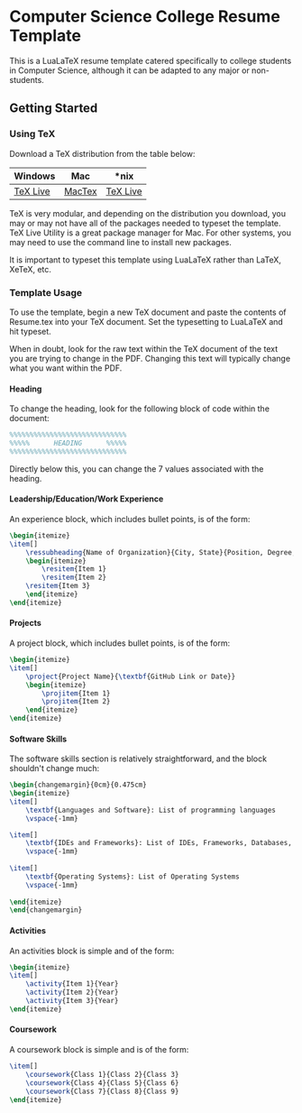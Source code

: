 # Computer Science College Resume Template

This is a LuaLaTeX resume template catered specifically to college students in Computer Science, although it can be adapted to any major or non-students.

## Getting Started

### Using TeX

Download a TeX distribution from the table below:

| Windows | Mac | *nix |
| ------------------------------------------------------------------------------- |:-------------:|:-------------:|
| [TeX Live](http://mirror.ctan.org/systems/texlive/tlnet/install-tl-windows.exe) | [MacTex](http://tug.org/cgi-bin/mactex-download/MacTeX.pkg) | [TeX Live](http://mirror.ctan.org/systems/texlive/tlnet/install-tl-unx.tar.gz) |

TeX is very modular, and depending on the distribution you download, you may or may not have all of the packages needed to typeset the template. TeX Live Utility is a great package manager for Mac. For other systems, you may need to use the command line to install new packages.

It is important to typeset this template using LuaLaTeX rather than LaTeX, XeTeX, etc.

### Template Usage

To use the template, begin a new TeX document and paste the contents of Resume.tex into your TeX document. Set the typesetting to LuaLaTeX and hit typeset.

When in doubt, look for the raw text within the TeX document of the text you are trying to change in the PDF. Changing this text will typically change what you want within the PDF.

#### Heading

To change the heading, look for the following block of code within the document:
```latex
%%%%%%%%%%%%%%%%%%%%%%%%%%%%%
%%%%%      HEADING      %%%%%
%%%%%%%%%%%%%%%%%%%%%%%%%%%%%
```

Directly below this, you can change the 7 values associated with the heading.

#### Leadership/Education/Work Experience

An experience block, which includes bullet points, is of the form:

```latex
\begin{itemize}
\item[]
	\ressubheading{Name of Organization}{City, State}{Position, Degree, etc.}{Start Date - End Date}
	\begin{itemize}
		\resitem{Item 1}
		\resitem{Item 2}
    \resitem{Item 3}
	\end{itemize}
\end{itemize}
```

#### Projects

A project block, which includes bullet points, is of the form:

```latex
\begin{itemize}
\item[]
	\project{Project Name}{\textbf{GitHub Link or Date}}
	\begin{itemize}
		\projitem{Item 1}
		\projitem{Item 2}
	\end{itemize}
\end{itemize}
```

#### Software Skills

The software skills section is relatively straightforward, and the block shouldn't change much:

```latex
\begin{changemargin}{0cm}{0.475cm}
\begin{itemize}
\item[]
	\textbf{Languages and Software}: List of programming languages
	\vspace{-1mm}

\item[]
	\textbf{IDEs and Frameworks}: List of IDEs, Frameworks, Databases, etc.
	\vspace{-1mm}
	
\item[]
	\textbf{Operating Systems}: List of Operating Systems
	\vspace{-1mm}
	
\end{itemize}
\end{changemargin}
```

#### Activities

An activities block is simple and of the form:

```latex
\begin{itemize}
\item[]
	\activity{Item 1}{Year}
	\activity{Item 2}{Year}
	\activity{Item 3}{Year}
\end{itemize}
```

#### Coursework

A coursework block is simple and is of the form:

```latex
\item[]
	\coursework{Class 1}{Class 2}{Class 3}
	\coursework{Class 4}{Class 5}{Class 6}
	\coursework{Class 7}{Class 8}{Class 9}
\end{itemize}
```
